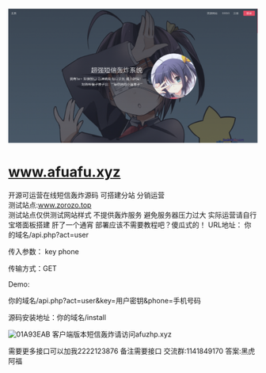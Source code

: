 ![image](https://raw.githubusercontent.com/492958301/www.afuafu.xyz/main/%E9%A6%96%E9%A1%B5.png)  
# www.afuafu.xyz  
开源可运营在线短信轰炸源码 可搭建分站 分销运营  
测试站点:www.zorozo.top  
测试站点仅供测试网站样式 不提供轰炸服务 避免服务器压力过大 实际运营请自行宝塔面板搭建
肝了一个通宵 部署应该不需要教程吧？傻瓜式的！
URL地址： 你的域名/api.php?act=user  

传入参数： key phone  

传输方式：GET  

Demo:  

你的域名/api.php?act=user&key=用户密钥&phone=手机号码  

源码安装地址：你的域名/install  

![01A93EAB](https://user-images.githubusercontent.com/83250450/163652472-42009ec7-51c6-49f6-878d-dfce0dcc271e.png)
客户端版本短信轰炸请访问afuzhp.xyz

需要更多接口可以加我2222123876 备注需要接口
交流群:1141849170 答案:黑虎阿福 
